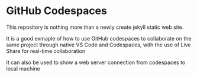 # GitHub Codespaces

This repository is nothing more than a newly create jekyll static web site.

It is a good exmaple of how to use GitHub codespaces to collaborate on the same project through native VS Code and Codespaces, with the use of Live Share for real-time collaboration

It can also be used to show a web server connection from codespaces to local machine
